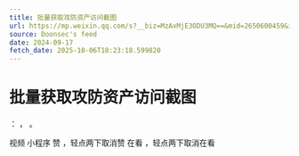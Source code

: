 ```yaml
---
title: 批量获取攻防资产访问截图
url: https://mp.weixin.qq.com/s?__biz=MzAxMjE3ODU3MQ==&mid=2650600459&idx=4&sn=fbad8d3ba57deb481a04796d0deeada2
source: Doonsec's feed
date: 2024-09-17
fetch_date: 2025-10-06T18:23:18.599820
---
```


# 批量获取攻防资产访问截图

：
，
。

视频
小程序
赞
，轻点两下取消赞
在看
，轻点两下取消在看